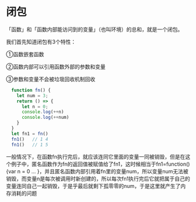 # 闭包
「函数」和「函数内部能访问到的变量」（也叫环境）的总和，就是一个闭包。

我们首先知道闭包有3个特性：
  
①函数嵌套函数

②函数内部可以引用函数外部的参数和变量

③参数和变量不会被垃圾回收机制回收
```js
  function fn() {
    let num = 3;
    return () => {
      let n = 0;
      console.log(++n)
      console.log(++num)
    }
  }
  let fn1 = fn()
  fn1()   // 1 4
  fn1()   // 1 5
```
一般情况下，在函数fn执行完后，就应该连同它里面的变量一同被销毁，但是在这个例子中，匿名函数作为fn的返回值被赋值给了fn1，这时候相当于fn1=function(){var n = 0 ... }，并且匿名函数内部引用着fn里的变量num，所以变量num无法被销毁，而变量n是每次被调用时新创建的，所以每次fn1执行完后它就把属于自己的变量连同自己一起销毁，于是乎最后就剩下孤零零的num，于是这里就产生了内存消耗的问题
